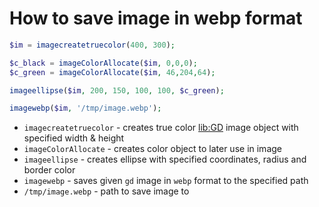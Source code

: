 # How to save image in webp format

```php
$im = imagecreatetruecolor(400, 300);

$c_black = imageColorAllocate($im, 0,0,0);
$c_green = imageColorAllocate($im, 46,204,64);

imageellipse($im, 200, 150, 100, 100, $c_green);

imagewebp($im, '/tmp/image.webp');
```

- `imagecreatetruecolor` - creates true color [lib:GD](https://onelinerhub.com/php-gd/how-to-install-gd-for-php-on-ubuntu-ubuntuversion) image object with specified width & height
- `imageColorAllocate` - creates color object to later use in image
- `imageellipse` - creates ellipse with specified coordinates, radius and border color
- `imagewebp` - saves given `gd` image in `webp` format to the specified path
- `/tmp/image.webp` - path to save image to


